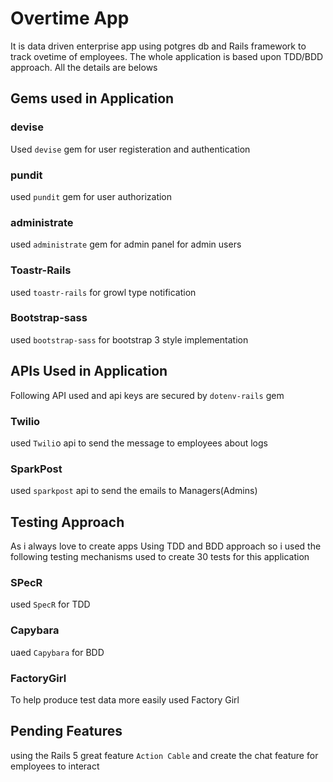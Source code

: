 # Overtime App
It is data driven enterprise app using potgres db and Rails framework to track ovetime of employees. The whole application is based upon TDD/BDD approach. All the details are belows 

## Gems used in Application

### devise
Used `devise` gem for user registeration and authentication

### pundit
used `pundit` gem for user authorization

### administrate
used `administrate` gem for admin panel for admin users

### Toastr-Rails
used `toastr-rails` for growl type notification

### Bootstrap-sass
used `bootstrap-sass` for bootstrap 3 style implementation


## APIs Used in Application
Following API used and api keys are secured by `dotenv-rails` gem

### Twilio 
used `Twili`o api to send the message to employees about logs

### SparkPost
used `sparkpost` api to send the emails to Managers(Admins)

## Testing Approach
As i always love to create apps Using TDD and BDD  approach so i used the following testing mechanisms used to create 30 tests
for this application 

### SPecR
used `SpecR` for TDD

### Capybara
uaed `Capybara` for BDD

### FactoryGirl
To help produce test data more easily used Factory Girl

## Pending Features
using the Rails 5 great feature `Action Cable` and create the chat feature for employees to interact



